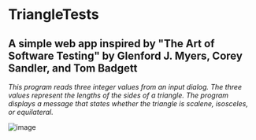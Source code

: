 # TriangleTests

A simple web app inspired by "The Art of Software Testing" by Glenford J. Myers, Corey Sandler, and Tom Badgett
---

*This program reads three integer values from an input dialog. The
three values represent the lengths of the sides of a triangle. The program
displays a message that states whether the triangle is scalene,
isosceles, or equilateral.*

![image](https://github.com/alanyang25/TriangleTests/blob/main/triangle_test.gif)
